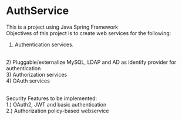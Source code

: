 # AuthService
This is a project using Java Spring Framework
</br>
Objectives of this project is to create web services for the following: 
</br>
1) Authentication services.
</br>
2) Pluggable/externalize MySQL, LDAP and AD as identify provider for authentication
</br>
3) Authorization services
</br>
4) OAuth services
</br>

</br>

Security Features to be implemented:
</br>
1.) OAuth2, JWT and basic authentication
</br>
2.) Authorization policy-based webservice
